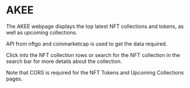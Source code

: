 # AKEE

The AKEE webpage displays the top latest NFT collections and tokens, as well as upcoming collections.

API from nftgo and coinmarketcap is used to get the data required.

Click into the NFT collection rows or search for the NFT collection in the search bar for more details about the collection.

Note that CORS is required for the NFT Tokens and Upcoming Collections pages.
